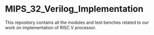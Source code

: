 # MIPS_32_Verilog_Implementation
This repository contains all  the modules and test benches related to our work on implementation of RISC V processor.
